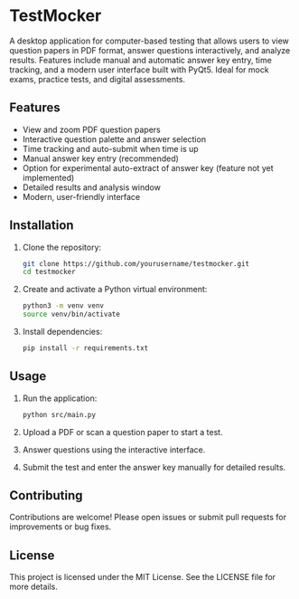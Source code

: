 # TestMocker

A desktop application for computer-based testing that allows users to view question papers in PDF format, answer questions interactively, and analyze results. Features include manual and automatic answer key entry, time tracking, and a modern user interface built with PyQt5. Ideal for mock exams, practice tests, and digital assessments.

## Features

- View and zoom PDF question papers
- Interactive question palette and answer selection
- Time tracking and auto-submit when time is up
- Manual answer key entry (recommended)
- Option for experimental auto-extract of answer key (feature not yet implemented)
- Detailed results and analysis window
- Modern, user-friendly interface

## Installation

1. Clone the repository:
    ```bash
    git clone https://github.com/yourusername/testmocker.git
    cd testmocker
    ```

2. Create and activate a Python virtual environment:
    ```bash
    python3 -m venv venv    
    source venv/bin/activate
    ```

3. Install dependencies:
    ```bash
    pip install -r requirements.txt
    ```

## Usage

1. Run the application:
    ```bash
    python src/main.py
    ```

2. Upload a PDF or scan a question paper to start a test.

3. Answer questions using the interactive interface.

4. Submit the test and enter the answer key manually for detailed results.

## Contributing

Contributions are welcome! Please open issues or submit pull requests for improvements or bug fixes.

## License

This project is licensed under the MIT License. See the LICENSE file for more details.